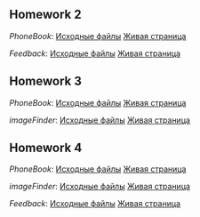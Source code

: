 ## Homework 2

_PhoneBook_:
[Исходные файлы](https://github.com/VladHorii/goit-react-hw/tree/02-phonebook)
[Живая страница](http://horiisoft.h1n.ru/hw/02-phonebook/)

_Feedback_:
[Исходные файлы](https://github.com/VladHorii/goit-react-hw/tree/02-feedback)
[Живая страница](http://horiisoft.h1n.ru/hw/02-feedback/)

## Homework 3

_PhoneBook_:
[Исходные файлы](https://github.com/VladHorii/goit-react-hw/tree/03-phonebook)
[Живая страница](http://horiisoft.h1n.ru/hw/03-phonebook/)

_imageFinder_:
[Исходные файлы](https://github.com/VladHorii/goit-react-hw/tree/03-imageFinder)
[Живая страница](http://horiisoft.h1n.ru/hw/03-imageFinder/)

## Homework 4 <hooks>

_PhoneBook_:
[Исходные файлы](https://github.com/VladHorii/goit-react-hw/tree/04-hooks-phonebook)
[Живая страница](http://horiisoft.h1n.ru/hw/04-hooks-phonebook/)

_imageFinder_:
[Исходные файлы](https://github.com/VladHorii/goit-react-hw/tree/04-hooks-images)
[Живая страница](http://horiisoft.h1n.ru/hw/04-hooks-images/)

_Feedback_:
[Исходные файлы](https://github.com/VladHorii/goit-react-hw/tree/04-hooks-feedback)
[Живая страница](http://horiisoft.h1n.ru/hw/04-hooks-feedback/)
